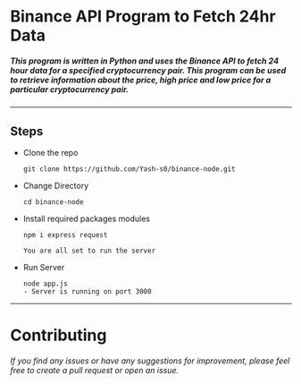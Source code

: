 # Binance API Program to Fetch 24hr Data
##### This program is written in Python and uses the Binance API to fetch 24 hour data for a specified cryptocurrency pair. This program can be used to retrieve information about the price, high price and low price for a particular cryptocurrency pair.

___

## Steps

- Clone the repo
    ```
    git clone https://github.com/Yash-s0/binance-node.git
    ```
    
- Change Directory
    ```
    cd binance-node
    ```
- Install required packages modules
    ```
    npm i express request
    ```
    
    `You are all set to run the server`
    
- Run Server
    ```
    node app.js
    - Server is running on port 3000
    ```
___
    
# Contributing

###### If you find any issues or have any suggestions for improvement, please feel free to create a pull request or open an issue.